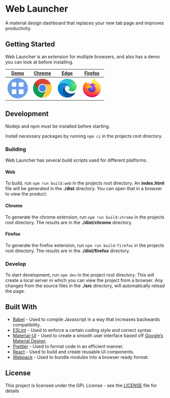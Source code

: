 # Web Launcher

A material design dashboard that replaces your new tab page and improves productivity.

## Getting Started

Web Launcher is an extension for multiple browsers, and also has a demo you can look at before installing.

|                      [Demo](https://jwr12135.github.io/web-launcher/)                      |                     [Chrome](https://chrome.google.com/webstore/detail/web-launcher/akomlegpokabommpdjfmhnbdcnaefmdo/)                     |                  [Edge](https://microsoftedge.microsoft.com/addons/detail/web-launcher/fpknfiaimmgbbpplehjclidiphmhljeh)                  |                      [Firefox](https://addons.mozilla.org/en-US/firefox/addon/web-launcher/)                       |
| :----------------------------------------------------------------------------------------: | :----------------------------------------------------------------------------------------------------------------------------------------: | :---------------------------------------------------------------------------------------------------------------------------------------: | :----------------------------------------------------------------------------------------------------------------: |
| [![Demo](assets/icons/64.png 'Demo')](https://web-launcher.github.io/web-launcher/ 'Demo') | [![Chrome](assets/chrome.png 'Chrome')](https://chrome.google.com/webstore/detail/web-launcher/akomlegpokabommpdjfmhnbdcnaefmdo/ 'Chrome') | [![Edge](assets/edge.png 'Edge')](https://microsoftedge.microsoft.com/addons/detail/web-launcher/fpknfiaimmgbbpplehjclidiphmhljeh 'Edge') | [![Firefox](assets/firefox.png 'Firefox')](https://addons.mozilla.org/en-US/firefox/addon/web-launcher/ 'Firefox') |

## Development

Nodejs and npm must be installed before starting.

Install necessary packages by running `npm ci` in the projects root directory.

### Building

Web Launcher has several build scripts used for different platforms.

#### Web

To build, run `npm run build:web` in the projects root directory. An **index.html** file will be generated in the **./dist** directory. You can open that in a browser to view the product.

#### Chrome

To generate the chrome extension, run `npm run build:chrome` in the projects root directory.
The results are in the **./dist/chrome** directory.

#### Firefox

To generate the firefox extension, run `npm run build:firefox` in the projects root directory.
The results are in the **./dist/firefox** directory.

### Develop

To start development, run `npm dev` in the project root directory. This will create a local server in which you can view the project from a browser. Any changes from the source files in the **./src** directory, will automatically reload the page.

## Built With

- [Babel](https://babeljs.io/) - Used to compile Javascript in a way that increases backwards compatibility.
- [ESLint](https://eslint.org/) - Used to enforce a certain coding style and correct syntax.
- [Material-UI](https://material-ui.com/) - Used to create a smooth user interface based off [Google’s Material Design](https://material.io/).
- [Prettier](https://prettier.io/) - Used to format code in an efficient manner.
- [React](https://reactjs.org/) - Used to build and create reusable UI components.
- [Webpack](https://webpack.js.org/) - Used to bundle modules into a browser ready format.

## License

This project is licensed under the GPL License - see the [LICENSE](LICENSE) file for details
